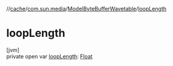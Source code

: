 //[cache](../../../index.md)/[com.sun.media](../index.md)/[ModelByteBufferWavetable](index.md)/[loopLength](loop-length.md)

# loopLength

[jvm]\
private open var [loopLength](loop-length.md): [Float](https://kotlinlang.org/api/latest/jvm/stdlib/kotlin/-float/index.html)
